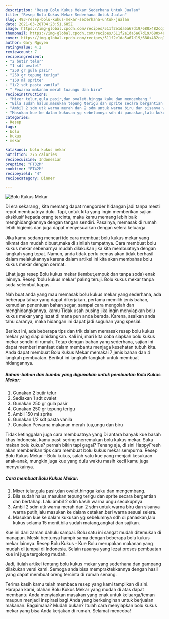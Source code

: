 ```yaml
---
description: "Resep Bolu Kukus Mekar Sederhana Untuk Jualan"
title: "Resep Bolu Kukus Mekar Sederhana Untuk Jualan"
slug: 493-resep-bolu-kukus-mekar-sederhana-untuk-jualan
date: 2021-03-28T04:23:51.685Z
image: https://img-global.cpcdn.com/recipes/511f2e1da5a67d19/680x482cq70/bolu-kukus-mekar-foto-resep-utama.jpg
thumbnail: https://img-global.cpcdn.com/recipes/511f2e1da5a67d19/680x482cq70/bolu-kukus-mekar-foto-resep-utama.jpg
cover: https://img-global.cpcdn.com/recipes/511f2e1da5a67d19/680x482cq70/bolu-kukus-mekar-foto-resep-utama.jpg
author: Gary Nguyen
ratingvalue: 4.2
reviewcount: 7
recipeingredient:
- "2 butir telur"
- "1 sdt ovalet"
- "250 gr gula pasir"
- "250 gr tepung terigu"
- "150 ml sprite"
- "1/2 sdt pasta vanila"
- " Pewarna makanan merah tuaungu dan biru"
recipeinstructions:
- "Mixer telur,gula pasir,dan ovalet.hingga kaku dan mengembang."
- "Bila sudah halus,masukan tepung terigu dan sprite secara bergantian dan bertahap. Lalu ambil 2 sdm kasih warna ungu secukupnya."
- "Ambil 2 sdm utk warna merah dan 2 sdm untuk warna biru dan sisanya warna putih,lalu masukan ke dalam cetakan.beri warna sesuai selera."
- "Masukan kue ke dalam kukusan yg sebelumnya sdh di panaskan,lalu kukus selama 15 menit,bila sudah matang,angkat dan sajikan."
categories:
- Resep
tags:
- bolu
- kukus
- mekar

katakunci: bolu kukus mekar 
nutrition: 276 calories
recipecuisine: Indonesian
preptime: "PT32M"
cooktime: "PT42M"
recipeyield: "4"
recipecategory: Dinner

---
```



![Bolu Kukus Mekar](https://img-global.cpcdn.com/recipes/511f2e1da5a67d19/680x482cq70/bolu-kukus-mekar-foto-resep-utama.jpg)

Di era  sekarang , kita memang dapat mengorder hidangan jadi tanpa mesti repot membuatnya dulu. Tapi, untuk kita yang ingin memberikan sajian eksklusif kepada orang tercinta, maka kamu memang lebih baik menghidangkannya dengan tangan sendiri. Pasalnya, memasak di rumah lebih higienis dan juga dapat menyesuaikan dengan selera keluarga.

Jika kamu sedang mencari ide cara membuat bolu kukus mekar yang nikmat dan mudah dibuat,maka di sinilah tempatnya. Cara membuat bolu kukus mekar  sebenarnya mudah dilakukan jika kita membuatnya dengan langkah yang tepat. Namun, anda tidak perlu cemas akan tidak berhasil dalam melakukannya 
karena dalam artikel ini kita akan membahas bolu kukus mekar dengan cermat.  

Lihat juga resep Bolu kukus mekar (lembut,empuk dan tanpa soda) enak lainnya. Resep &#39;bolu kukus mekar&#39; paling teruji. Bolu kukus mekar tanpa soda selembut kapas.

Nah buat anda yang mau memasak bolu kukus mekar yang sederhana, ada beberapa tahap yang dapat dikerjakan, pertama memilih jenis bahan, kemudian penentuan bahan segar, sampai cara mengolah dan menghidangkannya. kamu Tidak usah pusing jika ingin menyiapkan bolu kukus mekar yang lezat di mana pun anda berada. Karena, asalkan anda  tahu caranya, maka hidangan ini dapat jadi suguhan yang spesial.

Berikut ini, ada beberapa tips dan trik dalam memasak resep bolu kukus mekar yang siap dihidangkan. Kali ini, mari kita coba siapkan bolu kukus mekar sendiri di rumah. Tetap dengan bahan yang sederhana, sajian ini dapat memberi manfaat dalam membantu menjaga kesehatan tubuh kita. Anda dapat membuat Bolu Kukus Mekar memakai 7 jenis bahan dan 4 langkah pembuatan. Berikut ini langkah-langkah untuk membuat hidangannya.

<!--inarticleads1-->

##### Bahan-bahan dan bumbu yang digunakan untuk pembuatan Bolu Kukus Mekar:

1. Gunakan 2 butir telur
1. Sediakan 1 sdt ovalet
1. Gunakan 250 gr gula pasir
1. Gunakan 250 gr tepung terigu
1. Ambil 150 ml sprite
1. Gunakan 1/2 sdt pasta vanila
1. Gunakan  Pewarna makanan merah tua,ungu dan biru


Tidak ketinggalan juga cara membuatnya yang Di antara banyak kue basah khas Indonesia, kamu pasti sering menemukan bolu kukus mekar. Suka makan bolu kukus? pernah bikin tapi gagal? Tenang aja, di sini HappyFresh akan memberikan tips cara membuat bolu kukus mekar sempurna. Resep Bolu Kukus Mekar - Bolu kukus, salah satu kue yang menjadi kesukaan anak-anak, mungkin juga kue yang dulu waktu masih kecil kamu juga menyukainya. 

<!--inarticleads2-->

##### Cara membuat Bolu Kukus Mekar:

1. Mixer telur,gula pasir,dan ovalet.hingga kaku dan mengembang.
1. Bila sudah halus,masukan tepung terigu dan sprite secara bergantian dan bertahap. Lalu ambil 2 sdm kasih warna ungu secukupnya.
1. Ambil 2 sdm utk warna merah dan 2 sdm untuk warna biru dan sisanya warna putih,lalu masukan ke dalam cetakan.beri warna sesuai selera.
1. Masukan kue ke dalam kukusan yg sebelumnya sdh di panaskan,lalu kukus selama 15 menit,bila sudah matang,angkat dan sajikan.


Kue ini dari zaman dahulu sampai. Bolu satu ini sangat mudah ditemukan di manapun. Meski bentunya hampir sama dengan beberapa bolu kukus mekar lainnya. Resep Bolu Kukus - Kue Bolu merupakan makanan yang mudah di jumpai di Indonesia. Selain rasanya yang lezat proses pembuatan kue ini juga tergolong mudah. 

Jadi, itulah artikel tentang  bolu kukus mekar  yang sederhana dan gampang dilakukan versi kami. Semoga anda bisa mempraktekkannya dengan hasil yang dapat membuat oreng tercinta di rumah senang. 

Terima kasih kamu telah membaca resep yang kami tampilkan di sini. Harapan kami, olahan  Bolu Kukus Mekar yang mudah di atas dapat membantu Anda menyiapkan masakan yang enak untuk keluarga/teman maupun menjadi inspirasi bagi Anda yang berkeinginan untuk berjualan makanan. Bagaimana? Mudah bukan? Itulah cara menyiapkan bolu kukus mekar yang bisa Anda kerjakan di rumah. Selamat mencoba!

